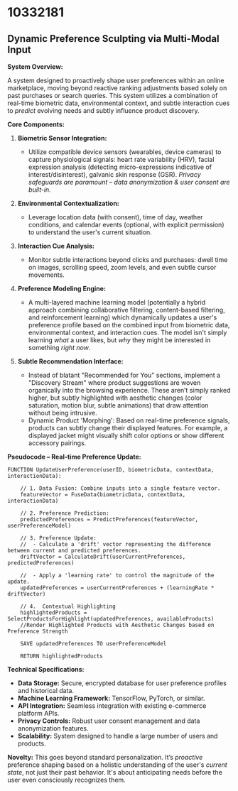 # 10332181

## Dynamic Preference Sculpting via Multi-Modal Input

**System Overview:**

A system designed to proactively shape user preferences within an online marketplace, moving beyond reactive ranking adjustments based solely on past purchases or search queries. This system utilizes a combination of real-time biometric data, environmental context, and subtle interaction cues to *predict* evolving needs and subtly influence product discovery.

**Core Components:**

1.  **Biometric Sensor Integration:**
    *   Utilize compatible device sensors (wearables, device cameras) to capture physiological signals: heart rate variability (HRV), facial expression analysis (detecting micro-expressions indicative of interest/disinterest), galvanic skin response (GSR). *Privacy safeguards are paramount – data anonymization & user consent are built-in.*

2.  **Environmental Contextualization:**
    *   Leverage location data (with consent), time of day, weather conditions, and calendar events (optional, with explicit permission) to understand the user's current situation.

3.  **Interaction Cue Analysis:**
    *   Monitor subtle interactions beyond clicks and purchases: dwell time on images, scrolling speed, zoom levels, and even subtle cursor movements.

4.  **Preference Modeling Engine:**
    *   A multi-layered machine learning model (potentially a hybrid approach combining collaborative filtering, content-based filtering, and reinforcement learning) which dynamically updates a user's preference profile based on the combined input from biometric data, environmental context, and interaction cues.  The model isn't simply learning *what* a user likes, but *why* they might be interested in something *right now*.

5.  **Subtle Recommendation Interface:**
    *   Instead of blatant "Recommended for You" sections, implement a "Discovery Stream" where product suggestions are woven organically into the browsing experience. These aren’t simply ranked higher, but subtly highlighted with aesthetic changes (color saturation, motion blur, subtle animations) that draw attention without being intrusive.
    *   Dynamic Product 'Morphing': Based on real-time preference signals, products can subtly change their displayed features. For example, a displayed jacket might visually shift color options or show different accessory pairings.

**Pseudocode – Real-time Preference Update:**

```
FUNCTION UpdateUserPreference(userID, biometricData, contextData, interactionData):

    // 1. Data Fusion: Combine inputs into a single feature vector.
    featureVector = FuseData(biometricData, contextData, interactionData)

    // 2. Preference Prediction:
    predictedPreferences = PredictPreferences(featureVector, userPreferenceModel)

    // 3. Preference Update:
    //  - Calculate a 'drift' vector representing the difference between current and predicted preferences.
    driftVector = CalculateDrift(userCurrentPreferences, predictedPreferences)

    //  - Apply a 'learning rate' to control the magnitude of the update.
    updatedPreferences = userCurrentPreferences + (learningRate * driftVector)

    // 4.  Contextual Highlighting
    highlightedProducts = SelectProductsForHighlight(updatedPreferences, availableProducts)
    //Render Highlighted Products with Aesthetic Changes based on Preference Strength

    SAVE updatedPreferences TO userPreferenceModel

    RETURN highlightedProducts
```

**Technical Specifications:**

*   **Data Storage:** Secure, encrypted database for user preference profiles and historical data.
*   **Machine Learning Framework:** TensorFlow, PyTorch, or similar.
*   **API Integration:**  Seamless integration with existing e-commerce platform APIs.
*   **Privacy Controls:** Robust user consent management and data anonymization features.
*   **Scalability:**  System designed to handle a large number of users and products.

**Novelty:** This goes beyond standard personalization. It’s *proactive* preference shaping based on a holistic understanding of the user's *current state*, not just their past behavior. It's about anticipating needs before the user even consciously recognizes them.